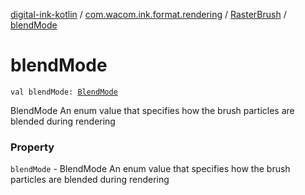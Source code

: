 [digital-ink-kotlin](../../index.md) / [com.wacom.ink.format.rendering](../index.md) / [RasterBrush](index.md) / [blendMode](./blend-mode.md)

# blendMode

`val blendMode: `[`BlendMode`](../../com.wacom.ink.rendering/-blend-mode/index.md)

BlendMode An enum value that specifies how the brush particles are blended during rendering

### Property

`blendMode` - BlendMode An enum value that specifies how the brush particles are blended during rendering